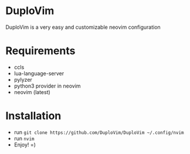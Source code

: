 # DuploVim
DuploVim is a very easy and customizable neovim configuration

# Requirements
- ccls
- lua-language-server
- pylyzer
- python3 provider in neovim
- neovim (latest)

# Installation
- run ```git clone https://github.com/DuploVim/DuploVim ~/.config/nvim```
- run ```nvim```
- Enjoy! =)
